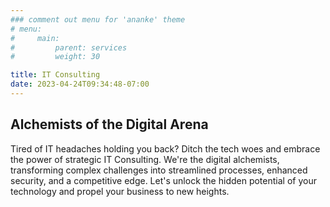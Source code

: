 ```yaml
---
### comment out menu for 'ananke' theme
# menu:
#     main:
#         parent: services
#         weight: 30

title: IT Consulting
date: 2023-04-24T09:34:48-07:00
---
```


## Alchemists of the Digital Arena

Tired of IT headaches holding you back? Ditch the tech woes and embrace the power of strategic IT Consulting. We're the digital alchemists, transforming complex challenges into streamlined processes, enhanced security, and a competitive edge. Let's unlock the hidden potential of your technology and propel your business to new heights.
